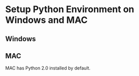 # Setup Python Environment on Windows and MAC

## Windows

## MAC

MAC has Python 2.0 installed by default.



